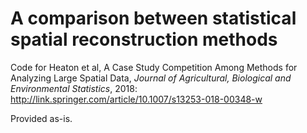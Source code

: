 # A comparison between statistical spatial reconstruction methods
Code for Heaton et al, A Case Study Competition Among Methods for Analyzing Large Spatial Data, _Journal of Agricultural, Biological and Environmental Statistics_, 2018: http://link.springer.com/article/10.1007/s13253-018-00348-w

Provided as-is.

